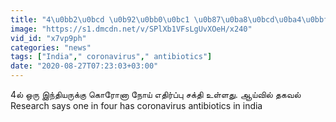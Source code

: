 ```yaml
---
title: "4\u0bb2\u0bcd \u0b92\u0bb0\u0bc1 \u0b87\u0ba8\u0bcd\u0ba4\u0bbf\u0baf\u0bb0\u0bc1\u0b95\u0bcd\u0b95\u0bc1 \u0b95\u0bca\u0bb0\u0bcb\u0ba9\u0bbe \u0ba8\u0bcb\u0baf\u0bcd \u0b8e\u0ba4\u0bbf\u0bb0\u0bcd\u0baa\u0bcd\u0baa\u0bc1 \u0b9a\u0b95\u0bcd\u0ba4\u0bbf"
image: "https://s1.dmcdn.net/v/SPlXb1VFsLgUvXOeH/x240"
vid_id: "x7vp9ph"
categories: "news"
tags: ["India"," coronavirus"," antibiotics"]
date: "2020-08-27T07:23:03+03:00"
---
```

4ல் ஒரு இந்தியருக்கு கொரோனா நோய் எதிர்ப்பு சக்தி உள்ளது. ஆய்வில் தகவல்  <br>Research says one in four has coronavirus antibiotics in india
